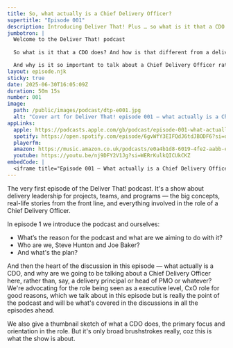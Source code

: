 ```yaml
---
title: So, what actually is a Chief Delivery Officer?
supertitle: "Episode 001"
description: Introducing Deliver That! Plus … so what is it that a CDO does? And how is that different from a delivery leader or manager?
jumbotron: |
  Welcome to the Deliver That! podcast
  
  So what is it that a CDO does? And how is that different from a delivery leader or manager?

  And why is it so important to talk about a Chief Delivery Officer rather than, say, a Head of Delivery?
layout: episode.njk
sticky: true
date: 2025-06-30T16:05:09Z
duration: 50m 15s
number: 001
image:
  path: /public/images/podcast/dtp-e001.jpg
  alt: "Cover art for Deliver That! episode 001 — what actually is a Chief Delivery Officer?"
appLinks:
  apple: https://podcasts.apple.com/gb/podcast/episode-001-what-actually-is-a-chief-delivery-officer/id1822252579?i=1000715151259
  spotify: https://open.spotify.com/episode/6gvWfY3EIFQdJ6tdJBODF6?si=d8f2aefef400493a
  playerfm:
  amazon: https://music.amazon.co.uk/podcasts/e0a4b1d8-6019-4fe2-aabb-eb3c2635c21c/episodes/b628d6e6-7d82-42fb-a148-de0084d147f7/deliver-that-episode-001-%E2%80%94-what-actually-is-a-chief-delivery-officer
  youtube: https://youtu.be/nj9DFY2V1Jg?si=WERrKulkQICUkCKZ
embedCode: |
  <iframe title="Episode 001 — What actually is a Chief Delivery Officer?" allowtransparency="true" height="150" width="100%" style="border: none; min-width: min(100%, 430px);height:150px;" scrolling="no" data-name="pb-iframe-player" src="https://www.podbean.com/player-v2/?i=x8rgr-18f01e2-pb&from=pb6admin&share=1&download=1&rtl=0&fonts=Arial&skin=1&font-color=auto&logo_link=episode_page&btn-skin=654771" loading="lazy"></iframe>
---
```


The very first episode of the Deliver That! podcast. It's a show about delivery leadership for projects, teams, and programs — the big concepts, real-life stories from the front line, and everything involved in the role of a Chief Delivery Officer.

In episode 1 we introduce the podcast and ourselves:

- What’s the reason for the podcast and what are we aiming to do with it?
- Who are we, Steve Hunton and Joe Baker?
- And what's the plan?

And then the heart of the discussion in this episode — what actually is a CDO, and why are we going to be talking about a Chief Delivery Officer here, rather than, say, a delivery principal or head of PMO or whatever? We're advocating for the role being seen as a executive level, CxO role for good reasons, which we talk about in this episode but is really the point of the podcast and will be what's covered in the discussions in all the episodes ahead.

We also give a thumbnail sketch of what a CDO does, the primary focus and orientation in the role. But it's only broad brushstrokes really, coz this is what the show is about.
